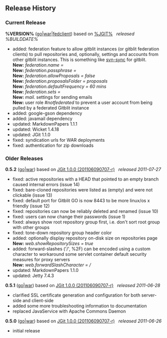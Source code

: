 ## Release History

### Current Release
**%VERSION%** ([go](http://code.google.com/p/gitblit/downloads/detail?name=%GO%)|[war](http://code.google.com/p/gitblit/downloads/detail?name=%WAR%)|[fedclient](http://code.google.com/p/gitblit/downloads/detail?name=%FEDCLIENT%)) based on [%JGIT%][jgit] &nbsp; *released %BUILDDATE%*

- added: federation feature to allow gitblit instances (or gitblit federation clients) to pull repositories and, optionally, settings and accounts from other gitblit instances.  This is something like [svn-sync](http://svnbook.red-bean.com/en/1.5/svn.ref.svnsync.html) for gitblit.
<br/>**New:** *federation.name =*
<br/>**New:** *federation.passphrase =*
<br/>**New:** *federation.allowProposals = false*
<br/>**New:** *federation.proposalsFolder = proposals*
<br/>**New:** *federation.defaultFrequency = 60 mins*
<br/>**New:** *federation.sets =*
<br/>**New:** *mail.* settings for sending emails
<br/>**New:** user role *#notfederated* to prevent a user account from being pulled by a federated Gitblit instance
- added: google-gson dependency
- added: javamail dependency
- updated: MarkdownPapers 1.1.1
- updated: Wicket 1.4.18
- updated: JGit 1.1.0
- fixed: syndication urls for WAR deployments
- fixed: authentication for zip downloads

### Older Releases

**0.5.2** ([go](http://code.google.com/p/gitblit/downloads/detail?name=gitblit-0.5.2.zip)|[war](http://code.google.com/p/gitblit/downloads/detail?name=gitblit-0.5.2.war)) based on [JGit 1.0.0 (201106090707-r)][jgit] &nbsp; *released 2011-07-27*

- fixed: active repositories with a HEAD that pointed to an empty branch caused internal errors (issue 14)
- fixed: bare-cloned repositories were listed as (empty) and were not clickable (issue 13)
- fixed: default port for Gitblit GO is now 8443 to be more linux/os x friendly (issue 12)
- fixed: repositories can now be reliably deleted and renamed (issue 10)
- fixed: users can now change their passwords (issue 1)
- fixed: always show root repository group first, i.e. don't sort root group with other groups
- fixed: tone-down repository group header color
- added: optionally display repository on-disk size on repositories page<br/>**New:** *web.showRepositorySizes = true*
- added: forward-slashes ('/', %2F) can be encoded using a custom character to workaround some servlet container default security measures for proxy servers<br/>**New:** *web.forwardSlashCharacter = /*
- updated: MarkdownPapers 1.1.0
- updated: Jetty 7.4.3

**0.5.1** ([go](http://code.google.com/p/gitblit/downloads/detail?name=gitblit-0.5.1.zip)|[war](http://code.google.com/p/gitblit/downloads/detail?name=gitblit-0.5.1.war)) based on [JGit 1.0.0 (201106090707-r)][jgit] &nbsp; *released 2011-06-28*

- clarified SSL certificate generation and configuration for both server-side and client-side
- added some more troubleshooting information to documentation
- replaced JavaService with Apache Commons Daemon

**0.5.0** ([go](http://code.google.com/p/gitblit/downloads/detail?name=gitblit-0.5.0.zip)|[war](http://code.google.com/p/gitblit/downloads/detail?name=gitblit-0.5.0.war)) based on [JGit 1.0.0 (201106090707-r)][jgit] &nbsp; *released 2011-06-26*

- initial release

[jgit]: http://eclipse.org/jgit "Eclipse JGit Site"